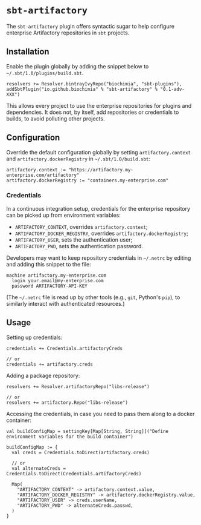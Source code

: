 # `sbt-artifactory`

The `sbt-artifactory` plugin offers syntactic sugar to help configure enterprise
Artifactory repositories in `sbt` projects.

## Installation

Enable the plugin globally by adding the snippet below to
`~/.sbt/1.0/plugins/build.sbt`.

```
resolvers += Resolver.bintrayIvyRepo("biochimia", "sbt-plugins"),
addSbtPlugin("io.github.biochimia" % "sbt-artifactory" % "0.1-adv-XXX")
```

This allows every project to use the enterprise repositories for plugins and
dependencies. It does not, by itself, add repositories or credentials to builds,
to avoid polluting other projects.

## Configuration

Override the default configuration globally by setting `artifactory.context` and
`artifactory.dockerRegistry` in `~/.sbt/1.0/build.sbt`:

```
artifactory.context := "https://artifactory.my-enterprise.com/artifactory"
artifactory.dockerRegistry := "containers.my-enterprise.com"
```

### Credentials

In a continuous integration setup, credentials for the enterprise repository can
be picked up from environment variables:

- `ARTIFACTORY_CONTEXT`, overrides `artifactory.context`;
- `ARTIFACTORY_DOCKER_REGISTRY`, overrides `artifactory.dockerRegistry`;
- `ARTIFACTORY_USER`, sets the authentication user;
- `ARTIFACTORY_PWD`, sets the authentication password.

Developers may want to keep repository credentials in `~/.netrc` by editing and
adding this snippet to the file:

```
machine artifactory.my-enterprise.com
  login your.email@my-enterprise.com
  password ARTIFACTORY-API-KEY
```

(The `~/.netrc` file is read up by other tools (e.g., `git`, Python's `pip`), to
similarly interact with authenticated resources.)


## Usage

Setting up credentials:

```
credentials += Credentials.artifactoryCreds

// or
credentials += artifactory.creds
```

Adding a package repository:

```
resolvers += Resolver.artifactoryRepo("libs-release")

// or
resolvers += artifactory.Repo("libs-release")
```

Accessing the credentials, in case you need to pass them along to a docker
container:

```
val buildConfigMap = settingKey[Map[String, String]]("Define environment variables for the build container")

buildConfigMap := {
  val creds = Credentials.toDirect(artifactory.creds)

  // or
  val alternateCreds = Credentials.toDirect(Credentials.artifactoryCreds)

  Map(
    "ARTIFACTORY_CONTEXT" -> artifactory.context.value,
    "ARTIFACTORY_DOCKER_REGISTRY" -> artifactory.dockerRegistry.value,
    "ARTIFACTORY_USER" -> creds.userName,
    "ARTIFACTORY_PWD" -> alternateCreds.passwd,
  )
}
```
